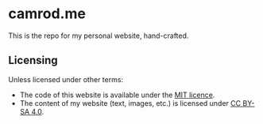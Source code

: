 # camrod.me

This is the repo for my personal website, hand-crafted.

## Licensing

Unless licensed under other terms:

- The code of this website is available under the [MIT licence](LICENSE).
- The content of my website (text, images, etc.) is licensed under [CC BY-SA 4.0](http://creativecommons.org/licenses/by-sa/4.0/).